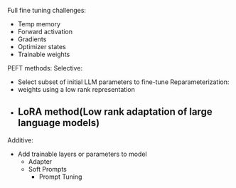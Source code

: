 Full fine tuning challenges:
- Temp memory
- Forward activation
- Gradients
- Optimizer states
- Trainable weights

PEFT methods:
Selective:
- Select subset of initial LLM parameters to fine-tune
Reparameterization:
- weights using  a low rank representation
- LoRA method(Low rank adaptation of large language models)
	- 
Additive:
- Add trainable layers or parameters to model
	- Adapter
	- Soft Prompts
		- Prompt Tuning